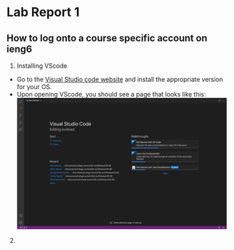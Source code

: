 # Lab Report 1

## How to log onto a course specific account on ieng6

1. Installing VScode
* Go to the [Visual Studio code website](https://code.visualstudio.com/) and install the appropriate version for your OS.
* Upon opening VScode, you should see a page that looks like this: 
![Vscode opening page](https://github.com/virsinghh/cse15l-lab-reports/blob/main/VScode%20opening.png?raw=true)

2. 

